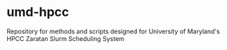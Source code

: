 # umd-hpcc
Repository for methods and scripts designed for University of Maryland's HPCC Zaratan Slurm Scheduling System
